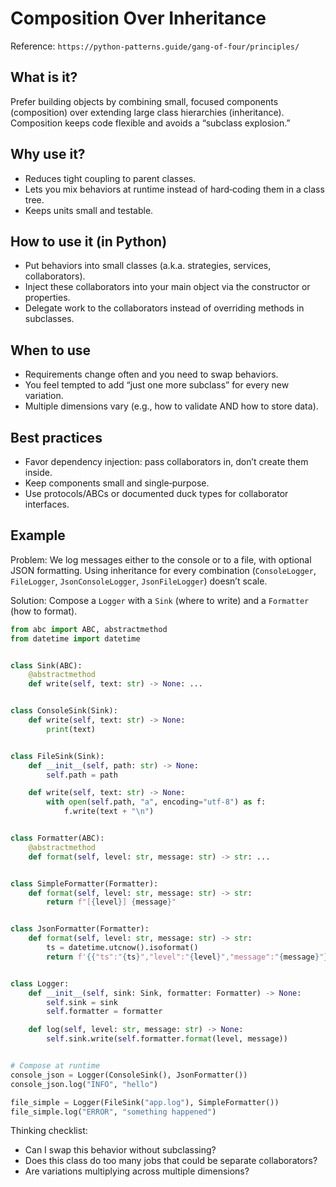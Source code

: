 # Composition Over Inheritance

Reference: `https://python-patterns.guide/gang-of-four/principles/`

## What is it?

Prefer building objects by combining small, focused components (composition) over extending large class hierarchies (inheritance). Composition keeps code flexible and avoids a “subclass explosion.”

## Why use it?

- Reduces tight coupling to parent classes.
- Lets you mix behaviors at runtime instead of hard‑coding them in a class tree.
- Keeps units small and testable.

## How to use it (in Python)

- Put behaviors into small classes (a.k.a. strategies, services, collaborators).
- Inject these collaborators into your main object via the constructor or properties.
- Delegate work to the collaborators instead of overriding methods in subclasses.

## When to use

- Requirements change often and you need to swap behaviors.
- You feel tempted to add “just one more subclass” for every new variation.
- Multiple dimensions vary (e.g., how to validate AND how to store data).

## Best practices

- Favor dependency injection: pass collaborators in, don’t create them inside.
- Keep components small and single‑purpose.
- Use protocols/ABCs or documented duck types for collaborator interfaces.

## Example

Problem: We log messages either to the console or to a file, with optional JSON formatting. Using inheritance for every combination (`ConsoleLogger`, `FileLogger`, `JsonConsoleLogger`, `JsonFileLogger`) doesn’t scale.

Solution: Compose a `Logger` with a `Sink` (where to write) and a `Formatter` (how to format).

```python
from abc import ABC, abstractmethod
from datetime import datetime


class Sink(ABC):
    @abstractmethod
    def write(self, text: str) -> None: ...


class ConsoleSink(Sink):
    def write(self, text: str) -> None:
        print(text)


class FileSink(Sink):
    def __init__(self, path: str) -> None:
        self.path = path

    def write(self, text: str) -> None:
        with open(self.path, "a", encoding="utf-8") as f:
            f.write(text + "\n")


class Formatter(ABC):
    @abstractmethod
    def format(self, level: str, message: str) -> str: ...


class SimpleFormatter(Formatter):
    def format(self, level: str, message: str) -> str:
        return f"[{level}] {message}"


class JsonFormatter(Formatter):
    def format(self, level: str, message: str) -> str:
        ts = datetime.utcnow().isoformat()
        return f'{{"ts":"{ts}","level":"{level}","message":"{message}"}}'


class Logger:
    def __init__(self, sink: Sink, formatter: Formatter) -> None:
        self.sink = sink
        self.formatter = formatter

    def log(self, level: str, message: str) -> None:
        self.sink.write(self.formatter.format(level, message))


# Compose at runtime
console_json = Logger(ConsoleSink(), JsonFormatter())
console_json.log("INFO", "hello")

file_simple = Logger(FileSink("app.log"), SimpleFormatter())
file_simple.log("ERROR", "something happened")
```

Thinking checklist:

- Can I swap this behavior without subclassing?
- Does this class do too many jobs that could be separate collaborators?
- Are variations multiplying across multiple dimensions?
